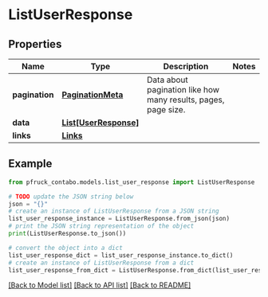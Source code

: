 # ListUserResponse


## Properties

Name | Type | Description | Notes
------------ | ------------- | ------------- | -------------
**pagination** | [**PaginationMeta**](PaginationMeta.md) | Data about pagination like how many results, pages, page size. | 
**data** | [**List[UserResponse]**](UserResponse.md) |  | 
**links** | [**Links**](Links.md) |  | 

## Example

```python
from pfruck_contabo.models.list_user_response import ListUserResponse

# TODO update the JSON string below
json = "{}"
# create an instance of ListUserResponse from a JSON string
list_user_response_instance = ListUserResponse.from_json(json)
# print the JSON string representation of the object
print(ListUserResponse.to_json())

# convert the object into a dict
list_user_response_dict = list_user_response_instance.to_dict()
# create an instance of ListUserResponse from a dict
list_user_response_from_dict = ListUserResponse.from_dict(list_user_response_dict)
```
[[Back to Model list]](../README.md#documentation-for-models) [[Back to API list]](../README.md#documentation-for-api-endpoints) [[Back to README]](../README.md)


